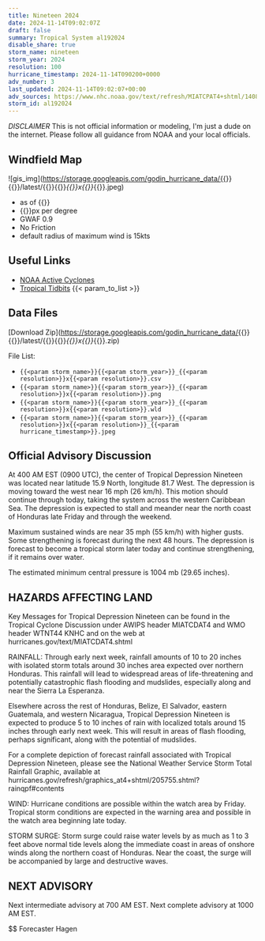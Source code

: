 ```yaml
---
title: Nineteen 2024
date: 2024-11-14T09:02:07Z
draft: false
summary: Tropical System al192024
disable_share: true
storm_name: nineteen
storm_year: 2024
resolution: 100
hurricane_timestamp: 2024-11-14T090200+0000
adv_number: 3
last_updated: 2024-11-14T09:02:07+00:00
adv_sources: https://www.nhc.noaa.gov/text/refresh/MIATCPAT4+shtml/140847.shtml;https://www.nhc.noaa.gov/refresh/graphics_at4+shtml/085004.shtml?cone
storm_id: al192024
---
```

*DISCLAIMER* This is not official information or modeling, I'm just a dude on the internet.  Please follow all guidance from NOAA and your local officials.

## Windfield Map
![gis_img](https://storage.googleapis.com/godin_hurricane_data/{{<param storm_name>}}{{<param storm_year>}}/latest/{{<param storm_name>}}{{<param storm_year>}}_{{<param resolution>}}x{{<param resolution>}}_{{<param hurricane_timestamp>}}.jpeg)

- as of {{<param last_updated>}}
- {{<param resolution>}}px per degree
- GWAF 0.9
- No Friction
- default radius of maximum wind is 15kts

## Useful Links
- [NOAA Active Cyclones](https://www.nhc.noaa.gov/)
- [Tropical Tidbits](https://www.tropicaltidbits.com/storminfo/)
{{< param_to_list >}}

## Data Files
[Download Zip](https://storage.googleapis.com/godin_hurricane_data/{{<param storm_name>}}{{<param storm_year>}}/latest/{{<param storm_name>}}{{<param storm_year>}}_{{<param resolution>}}x{{<param resolution>}}_{{<param hurricane_timestamp>}}.zip)

File List:
- `{{<param storm_name>}}{{<param storm_year>}}_{{<param resolution>}}x{{<param resolution>}}.csv`
- `{{<param storm_name>}}{{<param storm_year>}}_{{<param resolution>}}x{{<param resolution>}}.png`
- `{{<param storm_name>}}{{<param storm_year>}}_{{<param resolution>}}x{{<param resolution>}}.wld`
- `{{<param storm_name>}}{{<param storm_year>}}_{{<param resolution>}}x{{<param resolution>}}_{{<param hurricane_timestamp>}}.jpeg`


## Official Advisory Discussion
At 400 AM EST (0900 UTC), the center of Tropical Depression Nineteen 
was located near latitude 15.9 North, longitude 81.7 West. The 
depression is moving toward the west near 16 mph (26 km/h). This 
motion should continue through today, taking the system across the 
western Caribbean Sea. The depression is expected to stall and 
meander near the north coast of Honduras late Friday and through the 
weekend.
 
Maximum sustained winds are near 35 mph (55 km/h) with higher gusts.
Some strengthening is forecast during the next 48 hours. The
depression is forecast to become a tropical storm later today and
continue strengthening, if it remains over water.
 
The estimated minimum central pressure is 1004 mb (29.65 inches).
 
 
HAZARDS AFFECTING LAND
----------------------
Key Messages for Tropical Depression Nineteen can be found in the
Tropical Cyclone Discussion under AWIPS header MIATCDAT4 and WMO
header WTNT44 KNHC and on the web at
hurricanes.gov/text/MIATCDAT4.shtml
 
RAINFALL: Through early next week, rainfall amounts of 10 to 20
inches with isolated storm totals around 30 inches area expected
over northern Honduras. This rainfall will lead to widespread areas
of life-threatening and potentially catastrophic flash flooding and
mudslides, especially along and near the Sierra La Esperanza.
 
Elsewhere across the rest of Honduras, Belize, El Salvador, eastern
Guatemala, and western Nicaragua, Tropical Depression Nineteen is
expected to produce 5 to 10 inches of rain with localized totals
around 15 inches through early next week. This will result in areas
of flash flooding, perhaps significant, along with the potential of
mudslides.
 
For a complete depiction of forecast rainfall associated with
Tropical Depression Nineteen, please see the National Weather
Service Storm Total Rainfall Graphic, available at
hurricanes.gov/refresh/graphics_at4+shtml/205755.shtml?
rainqpf#contents
 
WIND: Hurricane conditions are possible within the watch area by
Friday. Tropical storm conditions are expected in the warning area
and possible in the watch area beginning late today.
 
STORM SURGE: Storm surge could raise water levels by as much as 1
to 3 feet above normal tide levels along the immediate coast in
areas of onshore winds along the northern coast of Honduras. Near
the coast, the surge will be accompanied by large and destructive
waves.
 
 
NEXT ADVISORY
-------------
Next intermediate advisory at 700 AM EST.
Next complete advisory at 1000 AM EST.
 
$$
Forecaster Hagen
